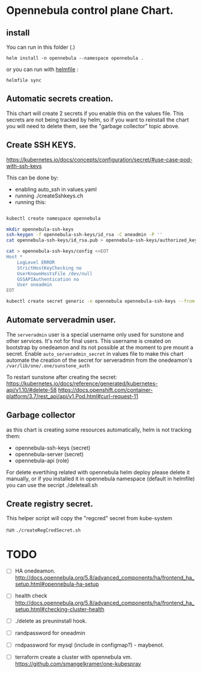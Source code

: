 # Opennebula control plane Chart.




## install

You can run in this folder (.)

    helm install -n opennebula --namespace opennebula . 

or you can run with [helmfile](https://github.com/roboll/helmfile) :

    helmfile sync

## Automatic secrets creation.

This chart will create 2 secrets if you enable this on the values file.
This secrets are not being tracked by helm, so if you want to reinstall the chart you will need to delete them, see the "garbage collector" topic above.

## Create SSH KEYS.
https://kubernetes.io/docs/concepts/configuration/secret/#use-case-pod-with-ssh-keys

This can be done by:
* enabling auto_ssh in values.yaml
* running ./createSshkeys.ch
* running this:

```bash

kubectl create namespace opennebula

mkdir opennebula-ssh-keys
ssh-keygen -f opennebula-ssh-keys/id_rsa -C oneadmin -P ''
cat opennebula-ssh-keys/id_rsa.pub > opennebula-ssh-keys/authorized_keys

cat > opennebula-ssh-keys/config <<EOT
Host *
    LogLevel ERROR
    StrictHostKeyChecking no
    UserKnownHostsFile /dev/null
    GSSAPIAuthentication no
    User oneadmin
EOT

kubectl create secret generic -n opennebula opennebula-ssh-keys --from-file=opennebula-ssh-keys
```

## Automate serveradmin user.

The `serveradmin` user is a special username only used for sunstone and other services. It's not for final users.
This username is created on bootstrap by onedeamon and its not possible at the moment to pre mount a secret.
Enable `auto_serveradmin_secret` in values file to make this chart automate the creation of the secret for serveradmin 
from the onedeamon's `/var/lib/one/.one/sunstone_auth`


To restart sunstone after creating the secret:
https://kubernetes.io/docs/reference/generated/kubernetes-api/v1.10/#delete-58
https://docs.openshift.com/container-platform/3.7/rest_api/api/v1.Pod.html#curl-request-11

## Garbage collector

as this chart is creating some resources automatically, helm is not tracking them:

* opennebula-ssh-keys (secret)
* opennebula-server  (secret)
* opennebula-api (role)

For delete evertihing related with opennebula helm deploy please delete it  manually, or if you installed it in opennebula namespace (default in helmfile) you can use the secript ./deleteall.sh


## Create registry secret.

This helper script will copy the "regcred" secret from kube-system

 run `./createRegCredSecret.sh`
 

# TODO 

- [ ] HA onedeamon.
   http://docs.opennebula.org/5.8/advanced_components/ha/frontend_ha_setup.html#opennebula-ha-setup

- [ ] health check
   http://docs.opennebula.org/5.8/advanced_components/ha/frontend_ha_setup.html#checking-cluster-health

- [ ] ./delete as preuninstall hook.
- [ ] randpassword for oneadmin
- [ ] rndpassword for mysql (include in configmap?) - maybenot.
- [ ] terraform create a cluster with opennebula vm. https://github.com/smangelkramer/one-kubespray
